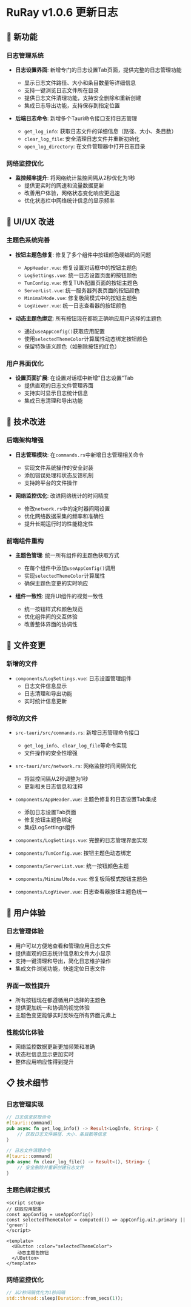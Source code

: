 # RuRay v1.0.6 更新日志

## 🚀 新功能

### 日志管理系统
- **日志设置界面**: 新增专门的日志设置Tab页面，提供完整的日志管理功能
  - 显示日志文件路径、大小和条目数量等详细信息
  - 支持一键浏览日志文件所在目录
  - 提供日志文件清理功能，支持安全删除和重新创建
  - 集成日志导出功能，支持保存到指定位置

- **后端日志命令**: 新增多个Tauri命令接口支持日志管理
  - `get_log_info`: 获取日志文件的详细信息（路径、大小、条目数）
  - `clear_log_file`: 安全清理日志文件并重新初始化
  - `open_log_directory`: 在文件管理器中打开日志目录

### 网络监控优化
- **监控频率提升**: 将网络统计监控间隔从2秒优化为1秒
  - 提供更实时的网速和流量数据更新
  - 改善用户体验，网络状态变化响应更迅速
  - 优化状态栏中网络统计信息的显示频率

## 🎨 UI/UX 改进

### 主题色系统完善
- **按钮主题色修复**: 修复了多个组件中按钮颜色硬编码的问题
  - `AppHeader.vue`: 修复设置对话框中的按钮主题色
  - `LogSettings.vue`: 统一日志设置页面的按钮颜色
  - `TunConfig.vue`: 修复TUN配置页面的按钮主题色
  - `ServerList.vue`: 统一服务器列表页面的按钮颜色
  - `MinimalMode.vue`: 修复极简模式中的按钮主题色
  - `LogViewer.vue`: 统一日志查看器的按钮颜色

- **动态主题色绑定**: 所有按钮现在都能正确响应用户选择的主题色
  - 通过`useAppConfig()`获取应用配置
  - 使用`selectedThemeColor`计算属性动态绑定按钮颜色
  - 保留特殊语义颜色（如删除按钮的红色）

### 用户界面优化
- **设置页面扩展**: 在设置对话框中新增"日志设置"Tab
  - 提供直观的日志文件管理界面
  - 支持实时显示日志统计信息
  - 集成日志清理和导出功能

## 🔧 技术改进

### 后端架构增强
- **日志管理模块**: 在`commands.rs`中新增日志管理相关命令
  - 实现文件系统操作的安全封装
  - 添加错误处理和状态反馈机制
  - 支持跨平台的文件操作

- **网络监控优化**: 改进网络统计的时间精度
  - 修改`network.rs`中的定时器间隔设置
  - 优化网络数据采集的频率和准确性
  - 提升长期运行时的性能稳定性

### 前端组件重构
- **主题色管理**: 统一所有组件的主题色获取方式
  - 在每个组件中添加`useAppConfig()`调用
  - 实现`selectedThemeColor`计算属性
  - 确保主题色变更的实时响应

- **组件一致性**: 提升UI组件的视觉一致性
  - 统一按钮样式和颜色规范
  - 优化组件间的交互体验
  - 改善整体界面的协调性

## 📁 文件变更

### 新增的文件
- `components/LogSettings.vue`: 日志设置管理组件
  - 日志文件信息显示
  - 日志清理和导出功能
  - 实时统计信息更新

### 修改的文件
- `src-tauri/src/commands.rs`: 新增日志管理命令接口
  - `get_log_info`、`clear_log_file`等命令实现
  - 文件操作的安全性增强

- `src-tauri/src/network.rs`: 网络监控时间间隔优化
  - 将监控间隔从2秒调整为1秒
  - 更新相关日志信息和注释

- `components/AppHeader.vue`: 主题色修复和日志设置Tab集成
  - 添加日志设置Tab页面
  - 修复按钮主题色绑定
  - 集成LogSettings组件

- `components/LogSettings.vue`: 完整的日志管理界面实现
- `components/TunConfig.vue`: 按钮主题色动态绑定
- `components/ServerList.vue`: 统一按钮颜色主题
- `components/MinimalMode.vue`: 修复极简模式按钮主题色
- `components/LogViewer.vue`: 日志查看器按钮主题色统一

## 🎯 用户体验

### 日志管理体验
- 用户可以方便地查看和管理应用日志文件
- 提供直观的日志统计信息和文件大小显示
- 支持一键清理和导出，简化日志维护操作
- 集成文件浏览功能，快速定位日志文件

### 界面一致性提升
- 所有按钮现在都遵循用户选择的主题色
- 提供更加统一和协调的视觉体验
- 主题色变更能够实时反映在所有界面元素上

### 性能优化体验
- 网络监控数据更新更加频繁和准确
- 状态栏信息显示更加实时
- 整体应用响应性得到提升

## 📋 技术细节

### 日志管理实现
```rust
// 日志信息获取命令
#[tauri::command]
pub async fn get_log_info() -> Result<LogInfo, String> {
    // 获取日志文件路径、大小、条目数等信息
}

// 日志文件清理命令
#[tauri::command]
pub async fn clear_log_file() -> Result<(), String> {
    // 安全删除并重新创建日志文件
}
```

### 主题色绑定模式
```vue
<script setup>
// 获取应用配置
const appConfig = useAppConfig()
const selectedThemeColor = computed(() => appConfig.ui?.primary || 'green')
</script>

<template>
  <UButton :color="selectedThemeColor">
    动态主题色按钮
  </UButton>
</template>
```

### 网络监控优化
```rust
// 从2秒间隔优化为1秒间隔
std::thread::sleep(Duration::from_secs(1));
```